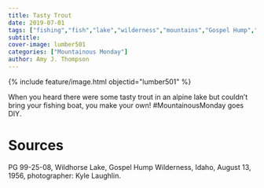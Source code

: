 ```yaml
---
title: Tasty Trout
date: 2019-07-01
tags: ["fishing","fish","lake","wilderness","mountains","Gospel Hump","boats"]
subtitle: 
cover-image: lumber501
categories: ["Mountainous Monday"]
author: Amy J. Thompson
---
```


{% include feature/image.html objectid="lumber501" %}

When you heard there were some tasty trout in an alpine lake but couldn’t bring your fishing boat, you make your own! #MountainousMonday goes DIY.

# Sources

PG 99-25-08, Wildhorse Lake, Gospel Hump Wilderness, Idaho, August 13, 1956, photographer: Kyle Laughlin.